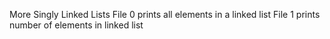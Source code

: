 More Singly Linked Lists
File 0 prints all elements in a linked list
File 1 prints number of elements in linked list
